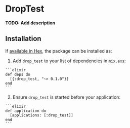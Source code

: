 # DropTest

**TODO: Add description**

## Installation

If [available in Hex](https://hex.pm/docs/publish), the package can be installed as:

  1. Add `drop_test` to your list of dependencies in `mix.exs`:

    ```elixir
    def deps do
      [{:drop_test, "~> 0.1.0"}]
    end
    ```

  2. Ensure `drop_test` is started before your application:

    ```elixir
    def application do
      [applications: [:drop_test]]
    end
    ```

